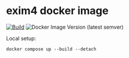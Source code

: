 # exim4 docker image

[![Build](https://github.com/dossif/exim4/actions/workflows/build.yml/badge.svg)](https://github.com/dossif/exim4/actions/workflows/build.yml)
![Docker Image Version (latest semver)](https://img.shields.io/docker/v/dossif/exim4)

Local setup: 

    docker compose up --build --detach
